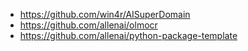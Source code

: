 
- https://github.com/win4r/AISuperDomain
- https://github.com/allenai/olmocr
- https://github.com/allenai/python-package-template






